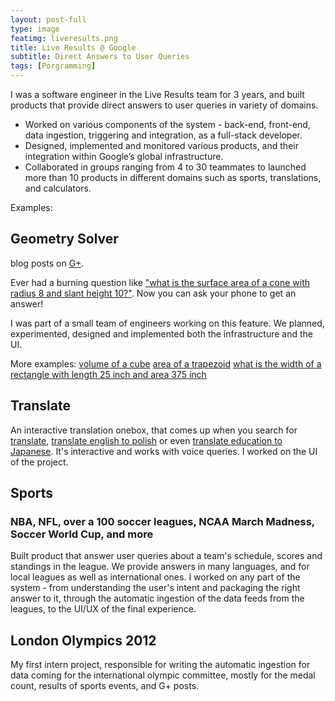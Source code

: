 ```yaml
---
layout: post-full
type: image
featimg: liveresults.png
title: Live Results @ Google
subtitle: Direct Answers to User Queries
tags: [Porgramming]
---
```


I was a software engineer in the Live Results team for 3 years, and built products that provide direct answers to user queries in variety of domains.

* Worked on various components of the system - back-end, front-end, data ingestion, triggering and integration, as a full-stack developer.
* Designed, implemented and monitored various products, and their integration within Google’s global infrastructure.
* Collaborated in groups ranging from 4 to 30 teammates to launched more than 10 products in different domains such as sports, translations, and calculators.

Examples:

## Geometry Solver
blog posts on [G+](https://plus.google.com/+google/posts/MLh8RPF5c1t).

Ever had a burning question like ["what is the surface area of a cone with radius 8 and slant height 10?"](https://www.google.com/search?q=what+is+the+surface+area+of+a+cone+with+radius+8+and+slant+height+10+?). Now you can ask your phone to get an answer!

I was part of a small team of engineers working on this feature. We planned, experimented, designed and implemented both the infrastructure and the UI.

More examples:
[volume of a cube](https://www.google.com/search?q=volume+of+a+cube)
[area of a trapezoid](https://www.google.com/search?q=area+of+a+trapezoid)
[what is the width of a rectangle with length 25 inch and area 375 inch](https://www.google.com/search?q=what+is+the+width+of+a+rectangle+with+length+25+inch+and+area+375+inch)

## Translate
An interactive translation onebox, that comes up when you search for [translate](https://www.google.com/search?q=translate), [translate english to polish](https://www.google.com/search?q=translate+english+to+polish) or even [translate education to Japanese](https://www.google.com/search?q=translate+education+to+japanese).
It's interactive and works with voice queries. I worked on the UI of the project.

## Sports
### NBA, NFL, over a 100 soccer leagues, NCAA March Madness, Soccer World Cup, and more
Built product that answer user queries about a team's schedule, scores and standings in the league. We provide answers in many languages, and for local leagues as well as international ones.
I worked on any part of the system - from understanding the user's intent and packaging the right answer to it, through the automatic ingestion of the data feeds from the leagues, to the UI/UX of the final experience.

## London Olympics 2012
My first intern project, responsible for writing the automatic ingestion for data coming for the international olympic committee, mostly for the medal count, results of sports events, and G+ posts.

